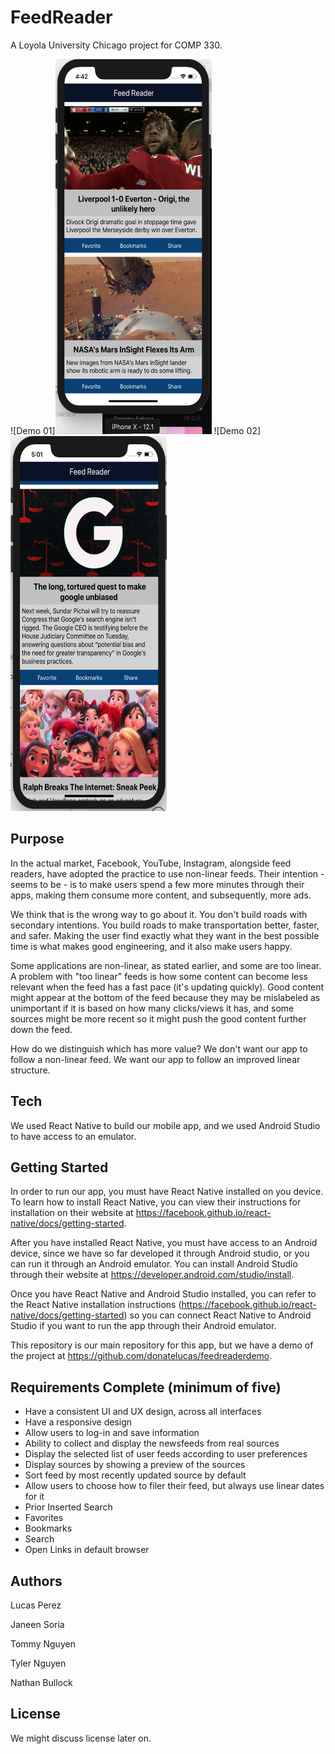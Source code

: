 # FeedReader

A Loyola University Chicago project for COMP 330.

![Demo 01]<img src="https://github.com/donatelucas/feedreader/blob/master/Screenshots/01.png" width="250" height="600">
![Demo 02]<img src="https://github.com/donatelucas/feedreader/blob/master/Screenshots/02.png" width="250"
height="600">

## Purpose

In the actual market, Facebook, YouTube, Instagram, alongside feed readers, have adopted the practice to use non-linear feeds. Their intention - seems to be - is to make users spend a few more minutes through their apps, making them consume more content, and subsequently, more ads.

We think that is the wrong way to go about it. You don't build roads with secondary intentions. You build roads to make transportation better, faster, and safer. Making the user find exactly what they want in the best possible time is what makes good engineering, and it also make users happy.

Some applications are non-linear, as stated earlier, and some are too linear. A problem with "too linear" feeds is how some content can become less relevant when the feed has a fast pace (it's updating quickly). Good content might appear at the bottom of the feed because they may be mislabeled as unimportant if it is based on how many clicks/views it has, and some sources might be more recent so it might push the good content further down the feed.

How do we distinguish which has more value? We don't want our app to follow a non-linear feed. We want our app to follow an improved linear structure.


## Tech

We used React Native to build our mobile app, and we used Android Studio to have access to an emulator.

## Getting Started

In order to run our app, you must have React Native installed on you device. To learn how to install React Native, you can view their instructions for installation on their website at https://facebook.github.io/react-native/docs/getting-started.

After you have installed React Native, you must have access to an Android device, since we have so far developed it through Android studio, or you can run it through an Android emulator. You can install Android Studio through their website at https://developer.android.com/studio/install.

Once you have React Native and Android Studio installed, you can refer to the React Native installation instructions (https://facebook.github.io/react-native/docs/getting-started) so you can connect React Native to Android Studio if you want to run the app through their Android emulator.

This repository is our main repository for this app, but we have a demo of the project at https://github.com/donatelucas/feedreaderdemo.

## Requirements Complete (minimum of five)

* Have a consistent UI and UX design, across all interfaces
* Have a responsive design
* Allow users to log-in and save information
* Ability to collect and display the newsfeeds from real sources
* Display the selected list of user feeds according to user preferences
* Display sources by showing a preview of the sources
* Sort feed by most recently updated source by default
* Allow users to choose how to filer their feed, but always use linear dates for it
* Prior Inserted Search
* Favorites
* Bookmarks
* Search
* Open Links in default browser

## Authors

Lucas Perez

Janeen Soria

Tommy Nguyen

Tyler Nguyen

Nathan Bullock

## License

We might discuss license later on.
